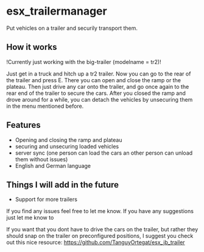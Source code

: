 # esx_trailermanager
Put vehicles on a trailer and securily transport them.

## How it works
!Currently just working with the big-trailer (modelname = tr2)!

Just get in a truck and hitch up a tr2 trailer. Now you can go to the rear of the trailer and press E. There you can open and close the ramp or the plateau. Then just drive any car onto the trailer, and go once again to the rear end of the trailer to secure the cars. After you closed the ramp and drove around for a while, you can detach the vehicles by unsecuring them in the menu mentioned before.

## Features
- Opening and closing the ramp and plateau
- securing and unsecuring loaded vehicles
- server sync (one person can load the cars an other person can unload them without issues)
- English and German language

## Things I will add in the future
- Support for more trailers

If you find any issues feel free to let me know. If you have any suggestions just let me know to

If you want that you dont have to drive the cars on the trailer, but rather they should snap on the trailer on preconfigured positions, I suggest you check out this nice resource:
https://github.com/TanguyOrtegat/esx_jb_trailer
